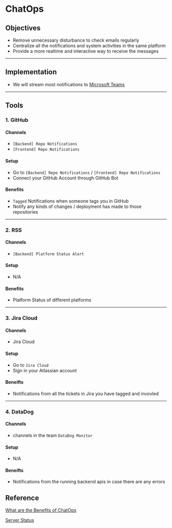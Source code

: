 # ChatOps

## Objectives

- Remove unnecessary disturbance to check emails regularly
- Centralize all the notifications and system activities in the same platform
- Provide a more realtime and interactive way to receive the messages

-------

## Implementation

- We will stream most notifications to [Microsoft Teams](https://www.microsoft.com/en-us/microsoft-teams/group-chat-software)

-------

## Tools

### 1. GitHub
   #### Channels
   - `[Backend] Repo Notifications`
   - `[Frontend] Repo Notifications`

   #### Setup
   - Go to `[Backend] Repo Notifications` / `[Frontend] Repo Notifications`
   - Connect your GitHub Account through GitHub Bot

   #### Benefits
   - `Tagged` Notifications when someone tags you in GitHub
   - Notify any kinds of changes / deployment has made to those repositories

-------

### 2. RSS
   #### Channels
   - `[Backend] Platform Status Alert`

   #### Setup
   - N/A

   #### Benefits
   - Platform Status of different platforms
    
-------
### 3. Jira Cloud
   ####  Channels
   - Jira Cloud

   #### Setup
   - Go to `Jira Cloud`
   - Sign in your Atlassian account
    
   #### Beneifts
   - Notifications from all the tickets in Jira you have tagged and invovled

-------
### 4. DataDog
   ####  Channels
   - channels in the team `DataDog Monitor`

   #### Setup
   - N/A
    
   #### Beneifts
   - Notifications from the running backend apis in case there are any errors


## Reference

[What are the Benefits of ChatOps](https://www.ibm.com/cloud/blog/benefits-of-chatops)

[Server Status](serverrss.md)

